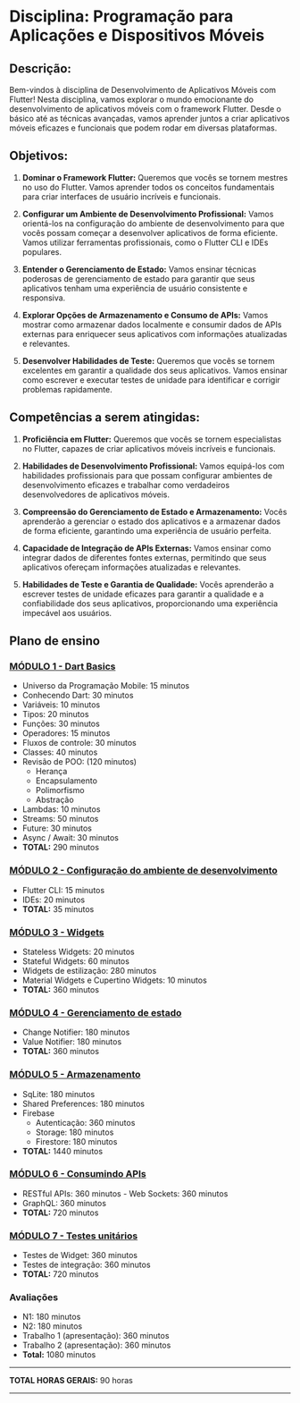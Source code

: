 # Disciplina: Programação para Aplicações e Dispositivos Móveis

## Descrição:

Bem-vindos à disciplina de Desenvolvimento de Aplicativos Móveis com Flutter! Nesta disciplina, vamos explorar o mundo emocionante do desenvolvimento de aplicativos móveis com o framework Flutter. Desde o básico até as técnicas avançadas, vamos aprender juntos a criar aplicativos móveis eficazes e funcionais que podem rodar em diversas plataformas.

## Objetivos:

1. **Dominar o Framework Flutter:** Queremos que vocês se tornem mestres no uso do Flutter. Vamos aprender todos os conceitos fundamentais para criar interfaces de usuário incríveis e funcionais.

2. **Configurar um Ambiente de Desenvolvimento Profissional:** Vamos orientá-los na configuração do ambiente de desenvolvimento para que vocês possam começar a desenvolver aplicativos de forma eficiente. Vamos utilizar ferramentas profissionais, como o Flutter CLI e IDEs populares.

3. **Entender o Gerenciamento de Estado:** Vamos ensinar técnicas poderosas de gerenciamento de estado para garantir que seus aplicativos tenham uma experiência de usuário consistente e responsiva.

4. **Explorar Opções de Armazenamento e Consumo de APIs:** Vamos mostrar como armazenar dados localmente e consumir dados de APIs externas para enriquecer seus aplicativos com informações atualizadas e relevantes.

5. **Desenvolver Habilidades de Teste:** Queremos que vocês se tornem excelentes em garantir a qualidade dos seus aplicativos. Vamos ensinar como escrever e executar testes de unidade para identificar e corrigir problemas rapidamente.

## Competências a serem atingidas:

1. **Proficiência em Flutter:** Queremos que vocês se tornem especialistas no Flutter, capazes de criar aplicativos móveis incríveis e funcionais.

2. **Habilidades de Desenvolvimento Profissional:** Vamos equipá-los com habilidades profissionais para que possam configurar ambientes de desenvolvimento eficazes e trabalhar como verdadeiros desenvolvedores de aplicativos móveis.

3. **Compreensão do Gerenciamento de Estado e Armazenamento:** Vocês aprenderão a gerenciar o estado dos aplicativos e a armazenar dados de forma eficiente, garantindo uma experiência de usuário perfeita.

4. **Capacidade de Integração de APIs Externas:** Vamos ensinar como integrar dados de diferentes fontes externas, permitindo que seus aplicativos ofereçam informações atualizadas e relevantes.

5. **Habilidades de Teste e Garantia de Qualidade:** Vocês aprenderão a escrever testes de unidade eficazes para garantir a qualidade e a confiabilidade dos seus aplicativos, proporcionando uma experiência impecável aos usuários.

## Plano de ensino

### [MÓDULO 1 - Dart Basics](modulo1/README.md)

- Universo da Programação Mobile: 15 minutos
- Conhecendo Dart: 30 minutos
- Variáveis: 10 minutos
- Tipos: 20 minutos
- Funções: 30 minutos
- Operadores: 15 minutos
- Fluxos de controle: 30 minutos
- Classes: 40 minutos
- Revisão de POO: (120 minutos)
  - Herança
  - Encapsulamento
  - Polimorfismo
  - Abstração
- Lambdas: 10 minutos
- Streams: 50 minutos
- Future: 30 minutos
- Async / Await: 30 minutos
- **TOTAL:** 290 minutos

### [MÓDULO 2 - Configuração do ambiente de desenvolvimento](modulo2/README.md)

- Flutter CLI: 15 minutos
- IDEs: 20 minutos
- **TOTAL:** 35 minutos

### [MÓDULO 3 - Widgets](modulo3/README.md)

- Stateless Widgets: 20 minutos
- Stateful Widgets: 60 minutos
- Widgets de estilização: 280 minutos
- Material Widgets e Cupertino Widgets: 10 minutos
- **TOTAL:** 360 minutos

### [MÓDULO 4 - Gerenciamento de estado](modulo4/README.md)

- Change Notifier: 180 minutos
- Value Notifier: 180 minutos
- **TOTAL:** 360 minutos

### [MÓDULO 5 - Armazenamento](modulo5/README.md)

- SqLite: 180 minutos
- Shared Preferences: 180 minutos
- Firebase
  - Autenticação: 360 minutos
  - Storage: 180 minutos
  - Firestore: 180 minutos
- **TOTAL:** 1440 minutos

### [MÓDULO 6 - Consumindo APIs](modulo6/README.md)

- RESTful APIs: 360 minutos - Web Sockets: 360 minutos
- GraphQL: 360 minutos
- **TOTAL:** 720 minutos

### [MÓDULO 7 - Testes unitários](modulo7/README.md)

- Testes de Widget: 360 minutos
- Testes de integração: 360 minutos
- **TOTAL:** 720 minutos

### Avaliações

- N1: 180 minutos
- N2: 180 minutos
- Trabalho 1 (apresentação): 360 minutos
- Trabalho 2 (apresentação): 360 minutos
- **Total:** 1080 minutos


---

**TOTAL HORAS GERAIS:** 90 horas

---
